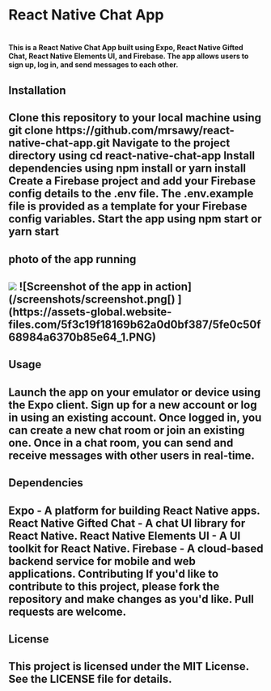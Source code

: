 <h1>React Native Chat App <h1/>
<h4>This is a React Native Chat App built using Expo, React Native Gifted Chat, React Native Elements UI, and Firebase. The app allows users to sign up, log in, and send messages to each other. <h4/>

<h2>Installation<h2/>
Clone this repository to your local machine using git clone https://github.com/mrsawy/react-native-chat-app.git
Navigate to the project directory using cd react-native-chat-app
Install dependencies using npm install or yarn install
Create a Firebase project and add your Firebase config details to the .env file. The .env.example file is provided as a template for your Firebase config variables.
Start the app using npm start or yarn start
  <h2>photo of the app running<h2/>
<img  src='https://assets-global.website-files.com/5f3c19f18169b62a0d0bf387/5fe0c50f68984a6370b85e64_1.PNG' />
    ![Screenshot of the app in action](/screenshots/screenshot.png[)
](https://assets-global.website-files.com/5f3c19f18169b62a0d0bf387/5fe0c50f68984a6370b85e64_1.PNG)
  <h2>Usage<h2/>
Launch the app on your emulator or device using the Expo client.
Sign up for a new account or log in using an existing account.
Once logged in, you can create a new chat room or join an existing one.
Once in a chat room, you can send and receive messages with other users in real-time.

  <h2>Dependencies<h2/>
Expo - A platform for building React Native apps.
React Native Gifted Chat - A chat UI library for React Native.
React Native Elements UI - A UI toolkit for React Native.
Firebase - A cloud-based backend service for mobile and web applications.
Contributing
If you'd like to contribute to this project, please fork the repository and make changes as you'd like. Pull requests are welcome.

##
  <h2>License<h2/>
    
    
This project is licensed under the MIT License. See the LICENSE file for details.
